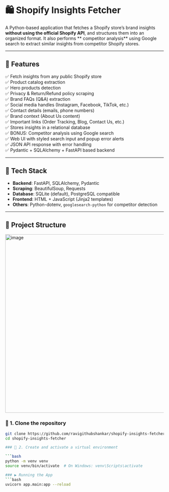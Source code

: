 # 🛍️ Shopify Insights Fetcher

A Python-based application that fetches a Shopify store’s brand insights **without using the official Shopify API**, and structures them into an organized format. It also performs ** competitor analysis** using Google search to extract similar insights from competitor Shopify stores.

---

## 📌 Features

✅ Fetch insights from any public Shopify store  
✅ Product catalog extraction  
✅ Hero products detection  
✅ Privacy & Return/Refund policy scraping  
✅ Brand FAQs (Q&A) extraction  
✅ Social media handles (Instagram, Facebook, TikTok, etc.)  
✅ Contact details (emails, phone numbers)  
✅ Brand context (About Us content)  
✅ Important links (Order Tracking, Blog, Contact Us, etc.)  
✅ Stores insights in a relational database  
✅ BONUS: Competitor analysis using Google search  
✅ Web UI with styled search input and popup error alerts  
✅ JSON API response with error handling  
✅ Pydantic + SQLAlchemy + FastAPI based backend

---

## 🧰 Tech Stack

- **Backend**: FastAPI, SQLAlchemy, Pydantic
- **Scraping**: BeautifulSoup, Requests
- **Database**: SQLite (default), PostgreSQL compatible
- **Frontend**: HTML + JavaScript (Jinja2 templates)
- **Others**: Python-dotenv, `googlesearch-python` for competitor detection

---

## 📂 Project Structure

<img width="841" height="567" alt="image" src="https://github.com/user-attachments/assets/a98822dd-858c-4227-92d8-a6b15761bbc5" />

### 🔁 1. Clone the repository

```bash
git clone https://github.com/ravigithubshankar/shopify-insights-fetcher.git
cd shopify-insights-fetcher

### 🐍 2. Create and activate a virtual environment

```bash
python -m venv venv
source venv/bin/activate  # On Windows: venv\Scripts\activate

### ▶️ Running the App
```bash
uvicorn app.main:app --reload


